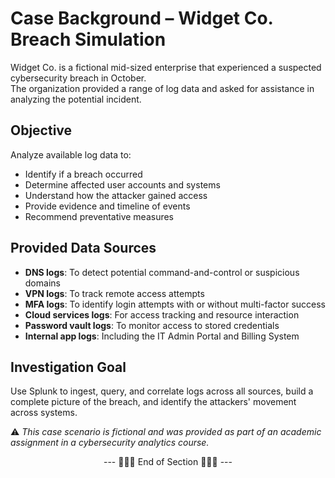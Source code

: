 # Case Background – Widget Co. Breach Simulation

Widget Co. is a fictional mid-sized enterprise that experienced a suspected cybersecurity breach in October.  
The organization provided a range of log data and asked for assistance in analyzing the potential incident.

## Objective
Analyze available log data to:
- Identify if a breach occurred
- Determine affected user accounts and systems
- Understand how the attacker gained access
- Provide evidence and timeline of events
- Recommend preventative measures

## Provided Data Sources
- **DNS logs**: To detect potential command-and-control or suspicious domains
- **VPN logs**: To track remote access attempts
- **MFA logs**: To identify login attempts with or without multi-factor success
- **Cloud services logs**: For access tracking and resource interaction
- **Password vault logs**: To monitor access to stored credentials
- **Internal app logs**: Including the IT Admin Portal and Billing System

## Investigation Goal
Use Splunk to ingest, query, and correlate logs across all sources, build a complete picture of the breach, and identify the attackers' movement across systems.

⚠️ _This case scenario is fictional and was provided as part of an academic assignment in a cybersecurity analytics course._

<div align="center">

--- 🔹🔹🔹 End of Section 🔹🔹🔹 ---

</div>
